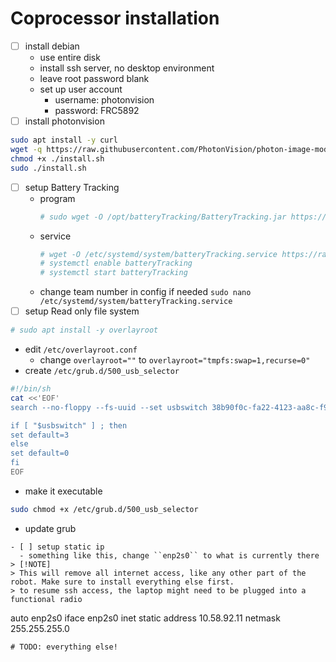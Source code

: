 # Coprocessor installation
- [ ] install debian
  - use entire disk
  - install ssh server, no desktop environment
  - leave root password blank
  - set up user account
    - username: photonvision
    - password: FRC5892
- [ ] install photonvision
```bash
sudo apt install -y curl
wget -q https://raw.githubusercontent.com/PhotonVision/photon-image-modifier/main/install.sh -O ./install.sh
chmod +x ./install.sh
sudo ./install.sh
``` 
- [ ] setup Battery Tracking
  - program
    ```bash
    # sudo wget -O /opt/batteryTracking/BatteryTracking.jar https://github.com/FRC5892/BatteryTracking/releases/download/1.0/BatteryTracking-linuxx64.jar
    ```
  - service 
    ```bash
    # wget -O /etc/systemd/system/batteryTracking.service https://raw.githubusercontent.com/FRC5892/BatteryTracking/refs/heads/main/batteryTracking.service
    # systemctl enable batteryTracking
    # systemctl start batteryTracking
    ```
  - change team number in config if needed `sudo nano /etc/systemd/system/batteryTracking.service`
- [ ] setup Read only file system
```bash
# sudo apt install -y overlayroot
```
  - edit `/etc/overlayroot.conf`
    - change `overlayroot=""` to `overlayroot="tmpfs:swap=1,recurse=0"`
  - create `/etc/grub.d/500_usb_selector`
```bash
#!/bin/sh
cat <<'EOF'
search --no-floppy --fs-uuid --set usbswitch 38b90f0c-fa22-4123-aa8c-f9c57e6991c3

if [ "$usbswitch" ] ; then
set default=3
else
set default=0
fi
EOF
```
  - make it executable
```bash
sudo chmod +x /etc/grub.d/500_usb_selector
```
  - update grub
```
- [ ] setup static ip
  - something like this, change ``enp2s0`` to what is currently there 
> [!NOTE]  
> This will remove all internet access, like any other part of the robot. Make sure to install everything else first.
> to resume ssh access, the laptop might need to be plugged into a functional radio
```
auto enp2s0
iface enp2s0 inet static
    address 10.58.92.11
    netmask 255.255.255.0
``` 
# TODO: everything else!
  
